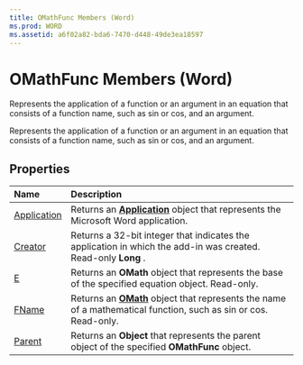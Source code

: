 ```yaml
---
title: OMathFunc Members (Word)
ms.prod: WORD
ms.assetid: a6f02a82-bda6-7470-d448-49de3ea18597
---
```



# OMathFunc Members (Word)
Represents the application of a function or an argument in an equation that consists of a function name, such as sin or cos, and an argument.

Represents the application of a function or an argument in an equation that consists of a function name, such as sin or cos, and an argument.


## Properties



|**Name**|**Description**|
|:-----|:-----|
|[Application](omathfunc-application-property-word.md)|Returns an  **[Application](application-object-word.md)** object that represents the Microsoft Word application.|
|[Creator](omathfunc-creator-property-word.md)|Returns a 32-bit integer that indicates the application in which the add-in was created. Read-only  **Long** .|
|[E](omathfunc-e-property-word.md)|Returns an  **OMath** object that represents the base of the specified equation object. Read-only.|
|[FName](omathfunc-fname-property-word.md)|Returns an  **[OMath](omath-object-word.md)** object that represents the name of a mathematical function, such as sin or cos. Read-only.|
|[Parent](omathfunc-parent-property-word.md)|Returns an  **Object** that represents the parent object of the specified **OMathFunc** object.|

